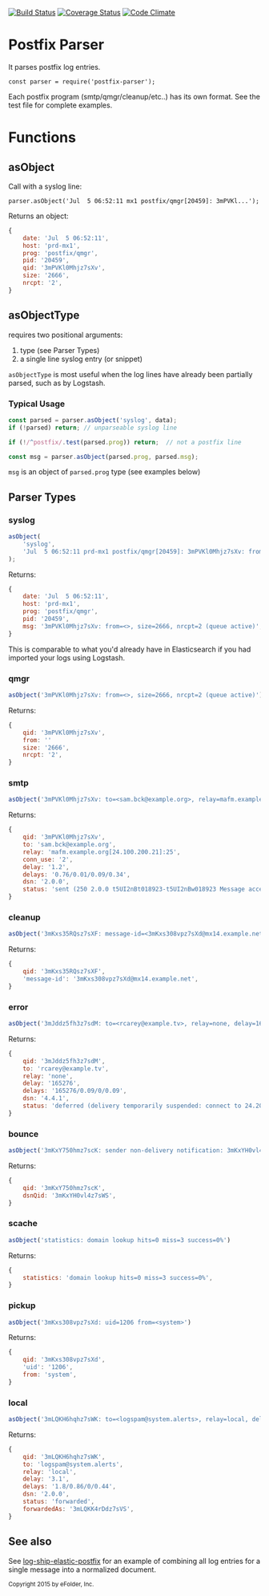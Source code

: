 [![Build Status][ci-img]][ci-url]
[![Coverage Status][cov-img]][cov-url]
[![Code Climate][clim-img]][clim-url]

# Postfix Parser

It parses postfix log entries.

    const parser = require('postfix-parser');

Each postfix program (smtp/qmgr/cleanup/etc..) has its own format. See the test file for complete examples.

# Functions

## asObject

Call with a syslog line:

    parser.asObject('Jul  5 06:52:11 mx1 postfix/qmgr[20459]: 3mPVKl...');

Returns an object:

````js
{
    date: 'Jul  5 06:52:11',
    host: 'prd-mx1',
    prog: 'postfix/qmgr',
    pid: '20459',
    qid: '3mPVKl0Mhjz7sXv',
    size: '2666',
    nrcpt: '2',
}
````

## asObjectType

requires two positional arguments:

1. type (see Parser Types)
2. a single line syslog entry (or snippet)

`asObjectType` is most useful when the log lines have already been partially parsed, such as by Logstash.

### Typical Usage

```js
const parsed = parser.asObject('syslog', data);
if (!parsed) return; // unparseable syslog line

if (!/^postfix/.test(parsed.prog)) return;  // not a postfix line

const msg = parser.asObject(parsed.prog, parsed.msg);
```

`msg` is an object of `parsed.prog` type (see examples below)


## Parser Types

### syslog

```js
asObject(
    'syslog',
    'Jul  5 06:52:11 prd-mx1 postfix/qmgr[20459]: 3mPVKl0Mhjz7sXv: from=<>, size=2666, nrcpt=2 (queue active)'
);
```

Returns:

```js
{
    date: 'Jul  5 06:52:11',
    host: 'prd-mx1',
    prog: 'postfix/qmgr',
    pid: '20459',
    msg: '3mPVKl0Mhjz7sXv: from=<>, size=2666, nrcpt=2 (queue active)',
}
```

This is comparable to what you'd already have in Elasticsearch if you had imported your logs using Logstash.

### qmgr

```js
asObject('3mPVKl0Mhjz7sXv: from=<>, size=2666, nrcpt=2 (queue active)');
```

Returns:

```js
{
    qid: '3mPVKl0Mhjz7sXv',
    from: ''
    size: '2666',
    nrcpt: '2',
}
```

### smtp

```js
asObject('3mPVKl0Mhjz7sXv: to=<sam.bck@example.org>, relay=mafm.example.org[24.100.200.21]:25, conn_use=2, delay=1.2, delays=0.76/0.01/0.09/0.34, dsn=2.0.0, status=sent (250 2.0.0 t5UI2nBt018923-t5UI2nBw018923 Message accepted for delivery)');
```

Returns:

```js
{
    qid: '3mPVKl0Mhjz7sXv',
    to: 'sam.bck@example.org',
    relay: 'mafm.example.org[24.100.200.21]:25',
    conn_use: '2',
    delay: '1.2',
    delays: '0.76/0.01/0.09/0.34',
    dsn: '2.0.0',
    status: 'sent (250 2.0.0 t5UI2nBt018923-t5UI2nBw018923 Message accepted for delivery)',
}
```

### cleanup

```js
asObject('3mKxs35RQsz7sXF: message-id=<3mKxs308vpz7sXd@mx14.example.net>');
```

Returns:

```js
{
    qid: '3mKxs35RQsz7sXF',
    'message-id': '3mKxs308vpz7sXd@mx14.example.net',
}
```

### error

```js
asObject('3mJddz5fh3z7sdM: to=<rcarey@example.tv>, relay=none, delay=165276, delays=165276/0.09/0/0.09, dsn=4.4.1, status=deferred (delivery temporarily suspended: connect to 24.200.177.247[24.200.177.247]:25: Connection timed out)')
```

Returns:

```js
{
    qid: '3mJddz5fh3z7sdM',
    to: 'rcarey@example.tv',
    relay: 'none',
    delay: '165276',
    delays: '165276/0.09/0/0.09',
    dsn: '4.4.1',
    status: 'deferred (delivery temporarily suspended: connect to 24.200.177.247[24.200.177.247]:25: Connection timed out)',
}
```

### bounce

```js
asObject('3mKxY750hmz7scK: sender non-delivery notification: 3mKxYH0vl4z7sWS')
```

Returns:

```js
{
    qid: '3mKxY750hmz7scK',
    dsnQid: '3mKxYH0vl4z7sWS',
}
```

### scache

```js
asObject('statistics: domain lookup hits=0 miss=3 success=0%')
```

Returns:

```js
{
    statistics: 'domain lookup hits=0 miss=3 success=0%',
}
```

### pickup

```js
asObject('3mKxs308vpz7sXd: uid=1206 from=<system>')
```

Returns:

```js
{
    qid: '3mKxs308vpz7sXd',
    'uid': '1206',
    from: 'system',
}
```

### local

```js
asObject('3mLQKH6hqhz7sWK: to=<logspam@system.alerts>, relay=local, delay=3.1, delays=1.8/0.86/0/0.44, dsn=2.0.0, status=sent (forwarded as 3mLQKK4rDdz7sVS)')
```

Returns:

```js
{
    qid: '3mLQKH6hqhz7sWK',
    to: 'logspam@system.alerts',
    relay: 'local',
    delay: '3.1',
    delays: '1.8/0.86/0/0.44',
    dsn: '2.0.0',
    status: 'forwarded',
    forwardedAs: '3mLQKK4rDdz7sVS',
}
```


## See also

See [log-ship-elastic-postfix](https://github.com/msimerson/log-ship-elastic-postfix) for an example of combining all log entries for a single message into a normalized document.


<sub>Copyright 2015 by eFolder, Inc.</sub>

[ci-img]: https://github.com/msimerson/postfix-parser/actions/workflows/ci.yml/badge.svg
[ci-url]: https://github.com/msimerson/postfix-parser/actions/workflows/ci.yml
[cov-img]: https://codecov.io/github/msimerson/postfix-parser/coverage.svg?branch=master
[cov-url]: https://codecov.io/github/msimerson/postfix-parser?branch=master
[clim-img]: https://codeclimate.com/github/msimerson/postfix-parser/badges/gpa.svg
[clim-url]: https://codeclimate.com/github/msimerson/postfix-parser
